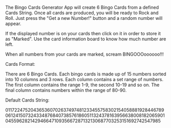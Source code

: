The Bingo Cards Generator App will create 6 Bingo Cards from a defined Cards String. Once all cards are produced, you will be ready to Rock and Roll. Just press the "Get a new Number!" button and a random number will appear.

If the displayed number is on your cards then click on it in order to store it as "Marked". Use the card information board to know how much number are left.

When all numbers from your cards are marked, scream BINGOOOoooooo!!!

Cards Format:

There are 6 Bingo Cards. Each bingo cards is made up of 15 numbers sorted into 10 columns and 3 rows. Each column contains a set range of numbers. The first column contains the range 1-9, the second 10-19 and so on. The final column contains numbers within the range of 80-90.

Default Cards String:

011722475204365360702637497481233455758302154058881928446789061241507324334876840738576186051132437816395663800818206590104559628214294664710935667287132130687703253151692742547985

